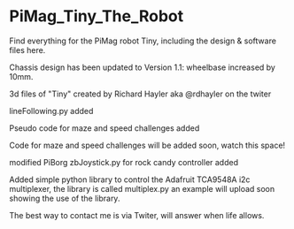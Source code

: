 # PiMag_Tiny_The_Robot

Find everything for the PiMag robot Tiny, including the design &amp; software files here.

Chassis design has been updated to Version 1.1: wheelbase increased by 10mm.

3d files of "Tiny" created by Richard Hayler aka @rdhayler on the twiter

   lineFollowing.py added
 
   Pseudo code for maze and speed challenges added
   
   Code for maze and speed challenges will be added soon, watch this space!
   
   modified PiBorg zbJoystick.py for rock candy controller added

Added simple python library to control the Adafruit TCA9548A i2c multiplexer, the library is called multiplex.py
an example will upload soon showing the use of the library.

The best way to contact me is via Twiter, will answer when life allows.



